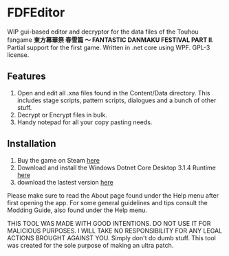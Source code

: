 # FDFEditor
WIP gui-based editor and decryptor for the data files of the Touhou fangame **東方幕華祭 春雪篇 ～ FANTASTIC DANMAKU FESTIVAL PART II**. Partial support for the first game.
Written in .net core using WPF. GPL-3 license.

## Features
1. Open and edit all .xna files found in the Content/Data directory. This includes stage scripts, pattern scripts, dialogues and a bunch of other stuff.
2. Decrypt or Encrypt files in bulk.
3. Handy notepad for all your copy pasting needs.

## Installation
1. Buy the game on Steam [here](https://store.steampowered.com/app/1031480/___Fantastic_Danmaku_Festival_Part_II/)
2. Download and install the Windows Dotnet Core Desktop 3.1.4 Runtime [here](https://dotnet.microsoft.com/download/dotnet-core/3.1/runtime/?utm_source=getdotnetcore&utm_medium=referral)
3. download the lastest version [here](https://github.com/Kraballa/FDFEditor/releases)

Please make sure to read the About page found under the Help menu after first opening the app. For some general guidelines and tips consult the Modding Guide, also found under the Help menu.

THIS TOOL WAS MADE WITH GOOD INTENTIONS. DO NOT USE IT FOR MALICIOUS PURPOSES. I WILL TAKE NO RESPONSIBILITY FOR ANY LEGAL ACTIONS BROUGHT AGAINST YOU. Simply don't do dumb stuff. This tool was created for the sole purpose of making an ultra patch.
